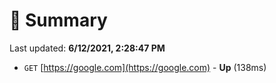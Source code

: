 # 📖 Summary
Last updated: **6/12/2021, 2:28:47 PM**

- `GET` [https://google.com](https://google.com) - **Up** (138ms)
